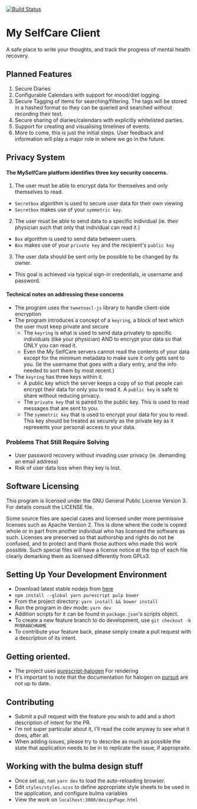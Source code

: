 [![Build Status](https://travis-ci.org/MySelfCare/MySelfcareClient.svg?branch=master)](https://travis-ci.org/MySelfCare/MySelfcareClient)

# My SelfCare Client

A safe place to write your thoughts, and track the progress of mental health recovery.

## Planned Features

1. Secure Diaries
2. Configurable Calendars with support for mood/diet logging.
3. Secure Tagging of items for searching/filtering. The tags will be stored in a hashed format so they can be queried and searched without recording their text.
4. Secure sharing of diaries/calendars with explicitly whitelisted parties.
5. Support for creating and visualising timelines of events.
6. More to come, this is just the initial steps. User feedback and information will play a major role in where we go in the future.


## Privacy System

#### The MySelfCare platform identifies three key security concerns.

1. The user must be able to encrypt data for themselves and only themselves to read.
  - `Secretbox` algorithm is used to secure user data for their own viewing
  - `Secretbox` makes use of your `symmetric key`.

2. The user must be able to send data to a specific individual (ie. their physician such that only that individual can read it.)
  - `Box` algorithm is used to send data between users.
  - `Box` makes use of your `private key` and the recipient's `public key`

3. The user data should be sent only be possible to be changed by its owner.
  - This goal is achieved via typical sign-in credentials, ie username and password.

#### Technical notes on addressing these concerns

- The program uses the `tweetnacl-js` library to handle client-side encryption
- The program introduces a concept of a `keyring`, a block of text which the user must keep private and secure
  - The `keyring` is what is used to send data privately to specific individuals (like your physician) AND to encrypt your data so that ONLY you can read it.
  - Even the My SelfCare servers cannot read the contents of your data except for the minimum metadata to make sure it only gets sent to you. (Ie the username that goes with a diary entry, and the info needed to sort them by most recent.)
- The `keyring` has three keys within it.
  - A public key which the server keeps a copy of so that people can encrypt their data for only you to read it. A `public key` is safe to share without reducing privacy.
  - The `private key` that is paired to the public key. This is used to read messages that are sent to you.
  - The `symmetric key` that is used to encrypt your data for you to read. This key should be treated as securely as the private key as it represents your personal access to your data. 


### Problems That Still Require Solving

- User password recovery without invading user privacy (ie. demanding an email address)
- Risk of user data loss when they key is lost.

## Software Licensing
This program is licensed under the GNU General Public License Version 3. For details consult the LICENSE file.

Some source files are special cases and licensed under more permissive licenses such as Apache Version 2. This is done where
the code is copied whole or in part from another individual who has licensed the software as such. Licenses are preserved so that authorship and rights
do not be confused, and to protect and thank those authors who made this work possible. Such special files will have a license notice at the top of each file clearly demarking them as licensed differently from GPLv3.

## Setting Up Your Development Environment

- Download latest stable nodejs from [here](https://nodejs.org/en/)
- `npm install --global yarn purescript pulp bower`
- From the project directory: `yarn install && bower install`
- Run the program in dev mode: `yarn dev`
- Addition scripts for it can be found in `package.json`'s scripts object.
- To create a new feature branch to do development, use `git checkout -b MYBRANCHNAME`
- To contribute your feature back, please simply create a pull request with a description of its intent.


## Getting oriented.
- The project uses [purescript-halogen](https://github.com/slamdata/purescript-halogen) For rendering
- It's important to note that the documentation for halogen on [pursuit](https://pursuit.purescript.org/packages/purescript-halogen/) are not up to date.

## Contributing

- Submit a pull request with the feature you wish to add and a short description of intent for the PR.
- I'm not super particular about it, I'll read the code anyway to see what it does, after all.
- When adding issues, please try to describe as much as possible the state that application needs to be in to replicate the issue, if appropraite.


## Working with the bulma design stuff

- Once set up, run `yarn dev` to load the auto-reloading browser.
- Edit `styles/styles.scss` to define appropriate style sheets to be used in the application, and configure bulma variables
- View the work on `localhost:3000/designPage.html`
